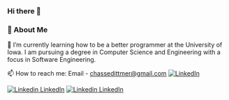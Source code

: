 ###  Hi there 👋

### 💬 About Me

<!--
**ChaseDitt/ChaseDitt** is a ✨ _special_ ✨ repository because its `README.md` (this file) appears on your GitHub profile.

Here are some ideas to get you started:

- 🔭 I’m currently working on ...
- 🌱 I’m currently learning ...
- 👯 I’m looking to collaborate on ...
- 🤔 I’m looking for help with ...
- 💬 Ask me about ...
- 📫 How to reach me: ...
- 😄 Pronouns: ...
- ⚡ Fun fact: ...
-->
🌱 I’m currently learning how to be a better programmer at the University of Iowa. I am pursuing a degree in Computer Science and Engineering with a focus in Software Engineering.




📫 How to reach me: Email - chassedittmer@gmail.com  [![LinkedIn](https://img.shields.io/badge/LinkedIn-000000?style=for-the-badge&logo=LinkedIn&logoColor=white)](https://www.linkedin.com/chase-dittmer/)

[![Linkedin](https://i.stack.imgur.com/gVE0j.png) LinkedIn](https://www.linkedin.com/in/chase-dittmer/)
[![Linkedin](https://i.stack.imgur.com/gVE0j.png) LinkedIn](https://www.linkedin.com/in/chase-dittmer/)

